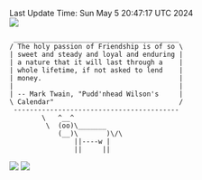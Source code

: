 Last Update Time: 
Sun May  5 20:47:17 UTC 2024
<br>![](https://img.shields.io/badge/%E5%A4%A7%E5%AE%B6-%E5%AE%89%E5%AE%89-green)<br>
```
 _________________________________________
/ The holy passion of Friendship is of so \
| sweet and steady and loyal and enduring |
| a nature that it will last through a    |
| whole lifetime, if not asked to lend    |
| money.                                  |
|                                         |
| -- Mark Twain, "Pudd'nhead Wilson's     |
\ Calendar"                               /
 -----------------------------------------
        \   ^__^
         \  (oo)\_______
            (__)\       )\/\
                ||----w |
                ||     ||
```
![](https://github-readme-stats.vercel.app/api?username=chenlitw)
![](https://github-readme-stats.vercel.app/api/top-langs/?username=chenlitw)
